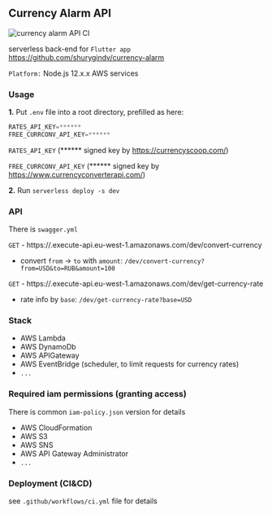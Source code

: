 ## Currency Alarm API
![currency alarm API CI](https://github.com/shurygindv/currency-alarm-api/workflows/currency-alarm-api-ci/badge.svg?branch=main)

serverless back-end for `Flutter app` https://github.com/shurygindv/currency-alarm

`Platform:` Node.js 12.x.x AWS services

### Usage

**1.** Put `.env` file into a root directory, prefilled as here:
```js
RATES_API_KEY=******
FREE_CURRCONV_API_KEY=******
```

`RATES_API_KEY` (****** signed key  by https://currencyscoop.com/)

`FREE_CURRCONV_API_KEY` (****** signed key by https://www.currencyconverterapi.com/)

**2.** Run `serverless deploy -s dev`

### API 

There is `swagger.yml`

`GET` - https://.execute-api.eu-west-1.amazonaws.com/dev/convert-currency
* convert `from` -> `to` with `amount`: `/dev/convert-currency?from=USD&to=RUB&amount=100`

`GET` - https://.execute-api.eu-west-1.amazonaws.com/dev/get-currency-rate
* rate info by `base`: `/dev/get-currency-rate?base=USD`

### Stack
* AWS Lambda
* AWS DynamoDb
* AWS APIGateway
* AWS EventBridge (scheduler, to limit requests for currency rates)
* `...`


### Required iam permissions (granting access)

There is common `iam-policy.json` version for details

* AWS CloudFormation
* AWS S3
* AWS SNS
* AWS API Gateway Administrator
* `...`

### Deployment (CI&CD)

see `.github/workflows/ci.yml` file for details
